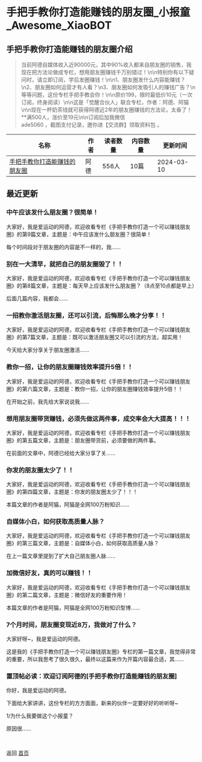 # 手把手教你打造能赚钱的朋友圈_小报童_Awesome_XiaoBOT

## 手把手教你打造能赚钱的朋友圈介绍
> 当前阿德自媒体收入近90000元，其中90%收入都来自朋友圈的销售，我现在把方法论做成专栏，想用朋友圈赚钱千万别错过！\n\n特别你有以下疑问时，请立即订阅，学后发圈赚钱！\n\n1、朋友圈发什么内容能赚钱？\n2、朋友圈如何运营才有人看？\n3、朋友圈如何发吸引人的赚钱广告？\n等等问题，这份专栏手把手教会你！\n\n原价199，限时最低价10元（一次订阅，终身阅读）\n\n这是「觉醒合伙人」联合专栏，作者：阿德、阿猫\n\n现在一杯奶茶钱就可获得阿德近2年的朋友圈赚钱的方法论，太香了！**满500人，涨价至19元\n\n订阅后加我微信  
ade5060 ，截图支付记录，邀你进【交流群】领取资料包 。  
  


|名称|作者|读者数量|内容数量|更新时间|
|---|---|---|---|---|
|[手把手教你打造能赚钱的朋友圈](https://xiaobot.net/p/ade12345?refer=0b133df9-27dc-423b-8101-639049001c13)|阿德|556人|10篇|2024-03-10|

## 最近更新
### 中午应该发什么朋友圈？很简单！

大家好，我是爱运动的阿德，欢迎收看专栏《手把手教你打造一个可以赚钱朋友圈》的第9篇文章，主题是：中午应该发什么朋友圈？很简单！

每个时间段对于朋友圈的内容是不一样的，我......

### 别在一大清早，就把自己的朋友圈毁了！！

大家好，我是爱运动的阿德，欢迎收看专栏《手把手教你打造一个可以赚钱朋友圈》的第8篇文章，主题是：每天早上应该发什么朋友圈？（8点至10点都是早上）

后面几篇内容，我都会......

### 一招教你激活朋友圈，还可以引流，后悔那么晚才分享！！

大家好，我是爱运动的阿德，欢迎收看专栏《手把手教你打造一个可以赚钱朋友圈》的第7篇文章，主题是：既可以激活朋友圈又可以引流的方法，超实用！

今天给大家分享关于朋友圈激活......

### 教你一招，让你的朋友圈赚钱效率提升5倍！！

大家好，我是爱运动的阿德，欢迎收看专栏《手把手教你打造一个可以赚钱朋友圈》的第六篇文章，主题是：教你一招，让你的朋友圈赚钱效率提升5倍！！

在开始之前，我先给大家说说我......

### 想用朋友圈带货赚钱，必须先做这两件事，成交率会大大提高！！！

大家好，我是爱运动的阿德，欢迎收看专栏《手把手教你打造一个可以赚钱朋友圈》的第五篇文章，主题是：朋友圈带货前，必须要做的两件事。

在前面的文章中，阿德已经给大家分享了关......

### 你发的朋友圈太少了！！

大家好，我是爱运动的阿德，欢迎收看专栏《手把手教你打造一个可以赚钱朋友圈》的第四篇文章，主题是：你发的朋友圈太少了！！！

本篇文章的作者是阿猫，阿猫是全网100万粉知识......

### 自媒体小白，如何获取高质量人脉？

大家好，我是爱运动的阿德，欢迎收看专栏《手把手教你打造一个可以赚钱朋友圈》的第三篇文章，主题是：自媒体小白，如何获取高质量人脉？

在上一篇文章里提到了扩大自己朋友圈人脉......

### 加微信好友，真的可以赚钱！！

大家好，我是爱运动的阿德，欢迎收看专栏《手把手教你打造一个可以赚钱朋友圈》的第二篇文章，主题是：微信好友的重要作用！

本篇文章的作者是阿猫，阿猫是全网100万粉知识型博......

### 7个月时间，朋友圈变现近8万，我做对了什么？

大家好呀~，我是爱运动的阿德。

这是我的《手把手教你打造一个可以赚钱朋友圈》专栏的第一篇文章，我觉得非常的重要，所以我思考了很久很久，最终以这篇来作为开篇内容最合适，其......

### 置顶帖必读：欢迎订阅阿德的[手把手教你打造能赚钱的朋友圈]

你好，我是爱运动的阿德。

下面给大家讲讲，这份专栏的方方面面，新来的伙伴一定要好好的听听呀~

1/为什么我要做这个小报童？

原因很......


<a href="https://github.com/Reno9527/awesome-xiaobot" style="color: white; text-decoration: none;">awesome-xiaobot</a>

返回 [首页](../README.md)
